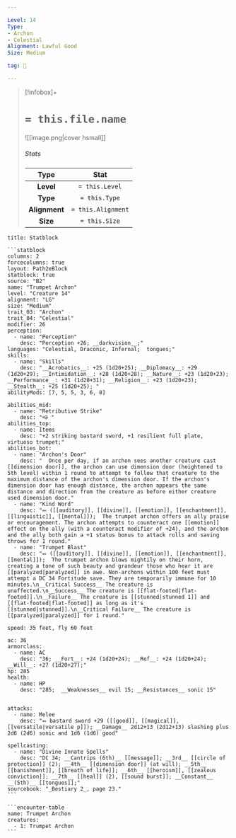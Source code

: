 ```yaml
---

Level: 14
Type:
- Archon
- Celestial
Alignment: Lawful Good
Size: Medium

tag: 👹

---
```


> [!infobox]+
> #  `= this.file.name`
> ![[image.png|cover hsmall]]
> ##### Stats
> Type | Stat |
> :---:|:---:|
> **Level** | `= this.Level` |
> **Type** | `= this.Type` |
> **Alignment** | `= this.Alignment` |
> **Size** | `= this.Size` |



````ad-info
title: Statblock

```statblock
columns: 2
forcecolumns: true
layout: Path2eBlock
statblock: true
source: "B2"
name: "Trumpet Archon"
level: "Creature 14"
alignment: "LG"
size: "Medium"
trait_03: "Archon"
trait_04: "Celestial"
modifier: 26
perception:
  - name: "Perception"
    desc: "Perception +26; __darkvision__;"
languages: "Celestial, Draconic, Infernal;  tongues;"
skills:
  - name: "Skills"
    desc: "__Acrobatics__: +25 (1d20+25); __Diplomacy__: +29 (1d20+29); __Intimidation__: +28 (1d20+28); __Nature__: +23 (1d20+23); __Performance__: +31 (1d20+31); __Religion__: +23 (1d20+23); __Stealth__: +25 (1d20+25); "
abilityMods: [7, 5, 5, 3, 6, 8]

abilities_mid:
  - name: "Retributive Strike"
    desc: "⬲ "
abilities_top:
  - name: Items
    desc: "+2 striking bastard sword, +1 resilient full plate, virtuoso trumpet;"
abilities_bot:
  - name: "Archon's Door"
    desc: "  Once per day, if an archon sees another creature cast [[dimension door]], the archon can use dimension door (heightened to 5th level) within 1 round to attempt to follow that creature to the maximum distance of the archon's dimension door. If the archon's dimension door has enough distance, the archon appears the same distance and direction from the creature as before either creature used dimension door."
  - name: "Kind Word"
    desc: "⬻ ([[auditory]], [[divine]], [[emotion]], [[enchantment]], [[linguistic]], [[mental]]);  The trumpet archon offers an ally praise or encouragement. The archon attempts to counteract one [[emotion]] effect on the ally (with a counteract modifier of +24), and the archon and the ally both gain a +1 status bonus to attack rolls and saving throws for 1 round."
  - name: "Trumpet Blast"
    desc: "⬻ ([[auditory]], [[divine]], [[emotion]], [[enchantment]], [[mental]]);  The trumpet archon blows mightily on their horn, creating a tone of such beauty and grandeur those who hear it are [[paralyzed|paralyzed]] in awe. Non-archons within 100 feet must attempt a DC 34 Fortitude save. They are temporarily immune for 10 minutes.\n__Critical Success__ The creature is unaffected.\n__Success__ The creature is [[flat-footed|flat-footed]].\n__Failure__ The creature is [[stunned|stunned 1]] and [[flat-footed|flat-footed]] as long as it's [[stunned|stunned]].\n__Critical Failure__ The creature is [[paralyzed|paralyzed]] for 1 round."

speed: 35 feet, fly 60 feet

ac: 36
armorclass:
  - name: AC
    desc: "36; __Fort__: +24 (1d20+24); __Ref__: +24 (1d20+24); __Will__: +27 (1d20+27);"
hp: 285
health:
  - name: HP
    desc: "285;  __Weaknesses__ evil 15; __Resistances__ sonic 15"


attacks:
  - name: Melee
    desc: "⬻ bastard sword +29 ([[good]], [[magical]], [[versatile|versatile p]]); __Damage__ 2d12+13 (2d12+13) slashing plus 2d6 (2d6) sonic and 1d6 (1d6) good"

spellcasting:
  - name: "Divine Innate Spells"
    desc: "DC 34; __Cantrips (6th)__ [[message]]; __3rd__ [[circle of protection]] (2); __4th__ [[dimension door]] (at will); __5th__ [[banishment]], [[breath of life]]; __6th__ [[heroism]], [[zealous conviction]]; __7th__ [[heal]] (2), [[sound burst]]; __Constant__ __(5th)__ [[tongues]];"
sourcebook: "_Bestiary 2_, page 23."
```

```encounter-table
name: Trumpet Archon
creatures:
  - 1: Trumpet Archon
```

````


